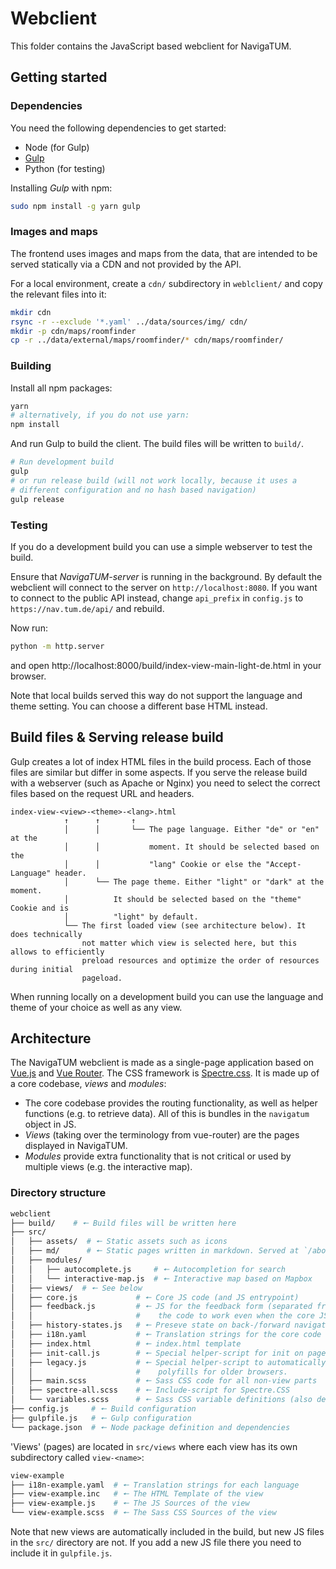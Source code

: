# Webclient

This folder contains the JavaScript based webclient for NavigaTUM.

## Getting started

### Dependencies

You need the following dependencies to get started:

- Node (for Gulp)
- [Gulp](https://gulpjs.com/)
- Python (for testing)

Installing _Gulp_ with npm:

```bash
sudo npm install -g yarn gulp
```

### Images and maps

The frontend uses images and maps from the data, that are intended to be served
statically via a CDN and not provided by the API.

For a local environment, create a `cdn/` subdirectory in `weblclient/` and copy the relevant files
into it:

```bash
mkdir cdn
rsync -r --exclude '*.yaml' ../data/sources/img/ cdn/
mkdir -p cdn/maps/roomfinder
cp -r ../data/external/maps/roomfinder/* cdn/maps/roomfinder/
```

### Building

Install all npm packages:

```bash
yarn
# alternatively, if you do not use yarn:
npm install
```

And run Gulp to build the client. The build files will be written to `build/`.

```bash
# Run development build
gulp
# or run release build (will not work locally, because it uses a
# different configuration and no hash based navigation)
gulp release
```

### Testing

If you do a development build you can use a simple webserver to test the build.

Ensure that _NavigaTUM-server_ is running in the background. By default the webclient will connect to the server on `http://localhost:8080`.
If you want to connect to the public API instead, change `api_prefix` in `config.js` to `https://nav.tum.de/api/` and rebuild.

Now run:

```bash
python -m http.server
```

and open http://localhost:8000/build/index-view-main-light-de.html in your browser.

Note that local builds served this way do not support the language and theme setting.
You can choose a different base HTML instead.

## Build files & Serving release build

Gulp creates a lot of index HTML files in the build process.
Each of those files are similar but differ in some aspects.
If you serve the release build with a webserver (such as Apache or Nginx) you need
to select the correct files based on the request URL and headers.

```plain
index-view-<view>-<theme>-<lang>.html
            ↑      ↑       ↑
            │      │       └── The page language. Either "de" or "en" at the
            │      │           moment. It should be selected based on the
            │      │           "lang" Cookie or else the "Accept-Language" header.
            │      └── The page theme. Either "light" or "dark" at the moment.
            │          It should be selected based on the "theme" Cookie and is
            │          "light" by default.
            └── The first loaded view (see architecture below). It does technically
                not matter which view is selected here, but this allows to efficiently
                preload resources and optimize the order of resources during initial
                pageload.
```

When running locally on a development build you can use the language and theme of
your choice as well as any view.

## Architecture

The NavigaTUM webclient is made as a single-page application based on [Vue.js](https://vuejs.org/) and [Vue Router](https://router.vuejs.org/). The CSS framework is [Spectre.css](https://picturepan2.github.io/spectre/). It is made up of a core codebase, _views_ and _modules_:

- The core codebase provides the routing functionality, as well as helper functions (e.g. to retrieve data). All of this is bundles in the `navigatum` object in JS.
- _Views_ (taking over the terminology from vue-router) are the pages displayed in NavigaTUM.
- _Modules_ provide extra functionality that is not critical or used by multiple views (e.g. the interactive map).

### Directory structure

```bash
webclient
├── build/    # 🠔 Build files will be written here
├── src/
│   ├── assets/  # 🠔 Static assets such as icons
│   ├── md/      # 🠔 Static pages written in markdown. Served at `/about/<filename>`.
│   ├── modules/
│   │   ├── autocomplete.js     # 🠔 Autocompletion for search
│   │   └── interactive-map.js  # 🠔 Interactive map based on Mapbox
│   ├── views/  # 🠔 See below
│   ├── core.js             # 🠔 Core JS code (and JS entrypoint)
│   ├── feedback.js         # 🠔 JS for the feedback form (separated from the rest of
│   │                       #    the code to work even when the core JS fails).
│   ├── history-states.js   # 🠔 Preseve state on back-/forward navigation
│   ├── i18n.yaml           # 🠔 Translation strings for the core code
│   ├── index.html          # 🠔 index.html template
│   ├── init-call.js        # 🠔 Special helper-script for init on page-load
│   ├── legacy.js           # 🠔 Special helper-script to automatically include some
│   │                       #    polyfills for older browsers.
│   ├── main.scss           # 🠔 Sass CSS code for all non-view parts
│   ├── spectre-all.scss    # 🠔 Include-script for Spectre.CSS
│   └── variables.scss      # 🠔 Sass CSS variable definitions (also defines themes)
├── config.js     # 🠔 Build configuration
├── gulpfile.js   # 🠔 Gulp configuration
└── package.json  # 🠔 Node package definition and dependencies
```

'Views' (pages) are located in `src/views` where each view has its own subdirectory called `view-<name>`:

```bash
view-example
├── i18n-example.yaml  # 🠔 Translation strings for each language
├── view-example.inc   # 🠔 The HTML Template of the view
├── view-example.js    # 🠔 The JS Sources of the view
└── view-example.scss  # 🠔 The Sass CSS Sources of the view
```

Note that new views are automatically included in the build, but new JS files
in the `src/` directory are not. If you add a new JS file there you need to include
it in `gulpfile.js`.
